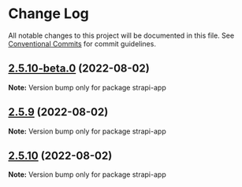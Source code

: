 # Change Log

All notable changes to this project will be documented in this file.
See [Conventional Commits](https://conventionalcommits.org) for commit guidelines.

## [2.5.10-beta.0](https://github.com/pfapi/pfapi/compare/v2.5.11-beta.0...v2.5.10-beta.0) (2022-08-02)

**Note:** Version bump only for package strapi-app





## [2.5.9](https://github.com/pfapi/pfapi/compare/v2.5.10...v2.5.9) (2022-08-02)

**Note:** Version bump only for package strapi-app





## [2.5.10](https://github.com/pfapi/pfapi/compare/v2.5.9...v2.5.10) (2022-08-02)

**Note:** Version bump only for package strapi-app

